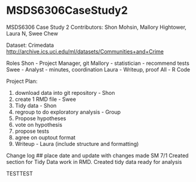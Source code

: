 # MSDS6306CaseStudy2
MSDS6306 Case Study 2
Contributors: Shon Mohsin, Mallory Hightower, Laura N, Swee Chew

Dataset: Crimedata
http://archive.ics.uci.edu/ml/datasets/Communities+and+Crime

Roles
Shon - Project Manager, git 
Mallory - statistician - recommend tests
Swee - Analyst - minutes, coordination
Laura - Writeup, proof
All - R Code

Project Plan:
1. download data into git repository - Shon
2. create 1 RMD file - Swee 
3. Tidy data - Shon
4. regroup to do exploratory analysis - Group
5. Propose hypotheses
6. vote on hypothesis
7. propose tests
8. agree on ouptout format
9. Writeup - Laura (include structure and formatting)

Change log ## place date and update with changes made
SM 7/1 Created section for Tidy Data work in RMD. Created tidy data ready for analysis


TESTTEST